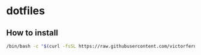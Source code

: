 # dotfiles

## How to install
```bash
/bin/bash -c "$(curl -fsSL https://raw.githubusercontent.com/victorfern91/dotfiles/master/install.sh)"
```
